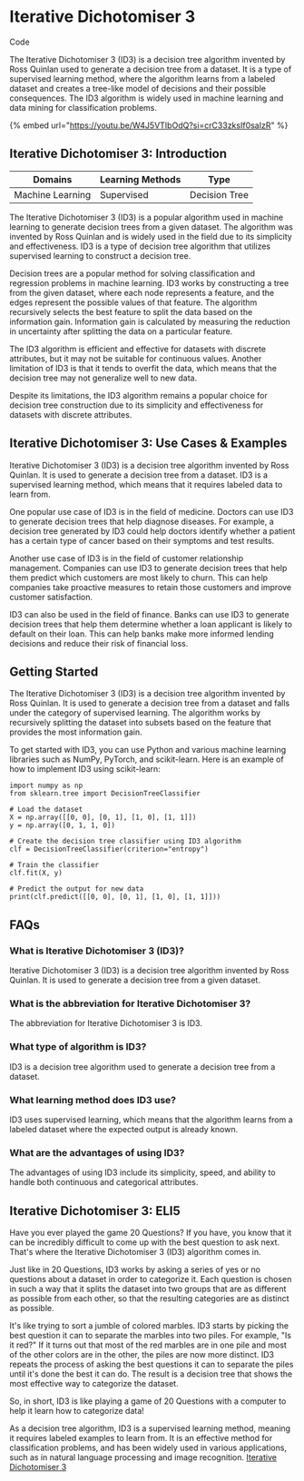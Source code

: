 # Iterative Dichotomiser 3

Code

The Iterative Dichotomiser 3 (ID3) is a decision tree algorithm invented by Ross Quinlan used to generate a decision tree from a dataset. It is a type of supervised learning method, where the algorithm learns from a labeled dataset and creates a tree-like model of decisions and their possible consequences. The ID3 algorithm is widely used in machine learning and data mining for classification problems.

{% embed url="https://youtu.be/W4J5VTIbOdQ?si=crC33zksIf0saIzR" %}

## Iterative Dichotomiser 3: Introduction

| Domains          | Learning Methods | Type          |
| ---------------- | ---------------- | ------------- |
| Machine Learning | Supervised       | Decision Tree |

The Iterative Dichotomiser 3 (ID3) is a popular algorithm used in machine learning to generate decision trees from a given dataset. The algorithm was invented by Ross Quinlan and is widely used in the field due to its simplicity and effectiveness. ID3 is a type of decision tree algorithm that utilizes supervised learning to construct a decision tree.

Decision trees are a popular method for solving classification and regression problems in machine learning. ID3 works by constructing a tree from the given dataset, where each node represents a feature, and the edges represent the possible values of that feature. The algorithm recursively selects the best feature to split the data based on the information gain. Information gain is calculated by measuring the reduction in uncertainty after splitting the data on a particular feature.

The ID3 algorithm is efficient and effective for datasets with discrete attributes, but it may not be suitable for continuous values. Another limitation of ID3 is that it tends to overfit the data, which means that the decision tree may not generalize well to new data.

Despite its limitations, the ID3 algorithm remains a popular choice for decision tree construction due to its simplicity and effectiveness for datasets with discrete attributes.

## Iterative Dichotomiser 3: Use Cases & Examples

Iterative Dichotomiser 3 (ID3) is a decision tree algorithm invented by Ross Quinlan. It is used to generate a decision tree from a dataset. ID3 is a supervised learning method, which means that it requires labeled data to learn from.

One popular use case of ID3 is in the field of medicine. Doctors can use ID3 to generate decision trees that help diagnose diseases. For example, a decision tree generated by ID3 could help doctors identify whether a patient has a certain type of cancer based on their symptoms and test results.

Another use case of ID3 is in the field of customer relationship management. Companies can use ID3 to generate decision trees that help them predict which customers are most likely to churn. This can help companies take proactive measures to retain those customers and improve customer satisfaction.

ID3 can also be used in the field of finance. Banks can use ID3 to generate decision trees that help them determine whether a loan applicant is likely to default on their loan. This can help banks make more informed lending decisions and reduce their risk of financial loss.

## Getting Started

The Iterative Dichotomiser 3 (ID3) is a decision tree algorithm invented by Ross Quinlan. It is used to generate a decision tree from a dataset and falls under the category of supervised learning. The algorithm works by recursively splitting the dataset into subsets based on the feature that provides the most information gain.

To get started with ID3, you can use Python and various machine learning libraries such as NumPy, PyTorch, and scikit-learn. Here is an example of how to implement ID3 using scikit-learn:

```
import numpy as np
from sklearn.tree import DecisionTreeClassifier

# Load the dataset
X = np.array([[0, 0], [0, 1], [1, 0], [1, 1]])
y = np.array([0, 1, 1, 0])

# Create the decision tree classifier using ID3 algorithm
clf = DecisionTreeClassifier(criterion="entropy")

# Train the classifier
clf.fit(X, y)

# Predict the output for new data
print(clf.predict([[0, 0], [0, 1], [1, 0], [1, 1]]))

```

## FAQs

### What is Iterative Dichotomiser 3 (ID3)?

Iterative Dichotomiser 3 (ID3) is a decision tree algorithm invented by Ross Quinlan. It is used to generate a decision tree from a given dataset.

### What is the abbreviation for Iterative Dichotomiser 3?

The abbreviation for Iterative Dichotomiser 3 is ID3.

### What type of algorithm is ID3?

ID3 is a decision tree algorithm used to generate a decision tree from a dataset.

### What learning method does ID3 use?

ID3 uses supervised learning, which means that the algorithm learns from a labeled dataset where the expected output is already known.

### What are the advantages of using ID3?

The advantages of using ID3 include its simplicity, speed, and ability to handle both continuous and categorical attributes.

## Iterative Dichotomiser 3: ELI5

Have you ever played the game 20 Questions? If you have, you know that it can be incredibly difficult to come up with the best question to ask next. That's where the Iterative Dichotomiser 3 (ID3) algorithm comes in.

Just like in 20 Questions, ID3 works by asking a series of yes or no questions about a dataset in order to categorize it. Each question is chosen in such a way that it splits the dataset into two groups that are as different as possible from each other, so that the resulting categories are as distinct as possible.

It's like trying to sort a jumble of colored marbles. ID3 starts by picking the best question it can to separate the marbles into two piles. For example, "Is it red?" If it turns out that most of the red marbles are in one pile and most of the other colors are in the other, the piles are now more distinct. ID3 repeats the process of asking the best questions it can to separate the piles until it's done the best it can do. The result is a decision tree that shows the most effective way to categorize the dataset.

So, in short, ID3 is like playing a game of 20 Questions with a computer to help it learn how to categorize data!

As a decision tree algorithm, ID3 is a supervised learning method, meaning it requires labeled examples to learn from. It is an effective method for classification problems, and has been widely used in various applications, such as in natural language processing and image recognition. [Iterative Dichotomiser 3](https://serp.ai/iterative-dichotomiser-3/)
